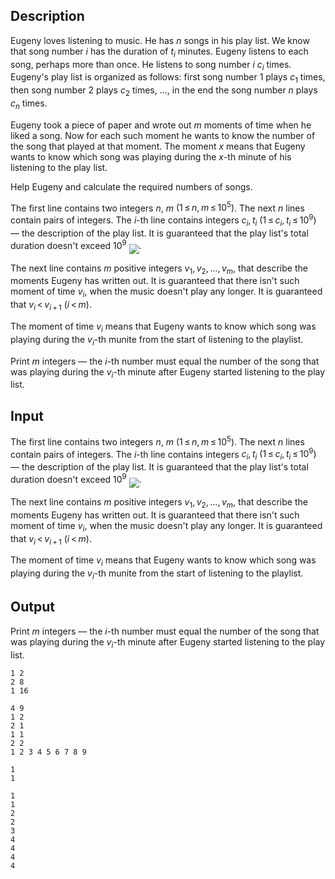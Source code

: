 ## Description

<div><p>Eugeny loves listening to music. He has <span class="tex-span"><i>n</i></span> songs in his play list. We know that song number <span class="tex-span"><i>i</i></span> has the duration of <span class="tex-span"><i>t</i><sub class="lower-index"><i>i</i></sub></span> minutes. Eugeny listens to each song, perhaps more than once. He listens to song number <span class="tex-span"><i>i</i></span> <span class="tex-span"><i>c</i><sub class="lower-index"><i>i</i></sub></span> times. Eugeny's play list is organized as follows: first song number <span class="tex-span">1</span> plays <span class="tex-span"><i>c</i><sub class="lower-index">1</sub></span> times, then song number <span class="tex-span">2</span> plays <span class="tex-span"><i>c</i><sub class="lower-index">2</sub></span> times, <span class="tex-span">...</span>, in the end the song number <span class="tex-span"><i>n</i></span> plays <span class="tex-span"><i>c</i><sub class="lower-index"><i>n</i></sub></span> times.</p><p>Eugeny took a piece of paper and wrote out <span class="tex-span"><i>m</i></span> moments of time when he liked a song. Now for each such moment he wants to know the number of the song that played at that moment. The moment <span class="tex-span"><i>x</i></span> means that Eugeny wants to know which song was playing during the <span class="tex-span"><i>x</i></span>-th minute of his listening to the play list.</p><p>Help Eugeny and calculate the required numbers of songs.</p></div><div class="input-specification"><p>The first line contains two integers <span class="tex-span"><i>n</i></span>, <span class="tex-span"><i>m</i></span> <span class="tex-span">(1 ≤ <i>n</i>, <i>m</i> ≤ 10<sup class="upper-index">5</sup>)</span>. The next <span class="tex-span"><i>n</i></span> lines contain pairs of integers. The <span class="tex-span"><i>i</i></span>-th line contains integers <span class="tex-span"><i>c</i><sub class="lower-index"><i>i</i></sub>, <i>t</i><sub class="lower-index"><i>i</i></sub></span> <span class="tex-span">(1 ≤ <i>c</i><sub class="lower-index"><i>i</i></sub>, <i>t</i><sub class="lower-index"><i>i</i></sub> ≤ 10<sup class="upper-index">9</sup>)</span> — the description of the play list. It is guaranteed that the play list's total duration doesn't exceed <span class="tex-span">10<sup class="upper-index">9</sup></span> <img align="middle" class="tex-formula" src="file://rucgF54l.png" style="max-width: 100.0%;max-height: 100.0%;">.</p><p>The next line contains <span class="tex-span"><i>m</i></span> positive integers <span class="tex-span"><i>v</i><sub class="lower-index">1</sub>, <i>v</i><sub class="lower-index">2</sub>, ..., <i>v</i><sub class="lower-index"><i>m</i></sub></span>, that describe the moments Eugeny has written out. It is guaranteed that there isn't such moment of time <span class="tex-span"><i>v</i><sub class="lower-index"><i>i</i></sub></span>, when the music doesn't play any longer. It is guaranteed that <span class="tex-span"><i>v</i><sub class="lower-index"><i>i</i></sub> &lt; <i>v</i><sub class="lower-index"><i>i</i> + 1</sub></span> <span class="tex-span">(<i>i</i> &lt; <i>m</i>)</span>.</p><p>The moment of time <span class="tex-span"><i>v</i><sub class="lower-index"><i>i</i></sub></span> means that Eugeny wants to know which song was playing during the <span class="tex-span"><i>v</i><sub class="lower-index"><i>i</i></sub></span>-th munite from the start of listening to the playlist.</p></div><div class="output-specification"><p>Print <span class="tex-span"><i>m</i></span> integers — the <span class="tex-span"><i>i</i></span>-th number must equal the number of the song that was playing during the <span class="tex-span"><i>v</i><sub class="lower-index"><i>i</i></sub></span>-th minute after Eugeny started listening to the play list.</p></div>

## Input

<p>The first line contains two integers <span class="tex-span"><i>n</i></span>, <span class="tex-span"><i>m</i></span> <span class="tex-span">(1 ≤ <i>n</i>, <i>m</i> ≤ 10<sup class="upper-index">5</sup>)</span>. The next <span class="tex-span"><i>n</i></span> lines contain pairs of integers. The <span class="tex-span"><i>i</i></span>-th line contains integers <span class="tex-span"><i>c</i><sub class="lower-index"><i>i</i></sub>, <i>t</i><sub class="lower-index"><i>i</i></sub></span> <span class="tex-span">(1 ≤ <i>c</i><sub class="lower-index"><i>i</i></sub>, <i>t</i><sub class="lower-index"><i>i</i></sub> ≤ 10<sup class="upper-index">9</sup>)</span> — the description of the play list. It is guaranteed that the play list's total duration doesn't exceed <span class="tex-span">10<sup class="upper-index">9</sup></span> <img align="middle" class="tex-formula" src="file://rucgF54l.png" style="max-width: 100.0%;max-height: 100.0%;">.</p><p>The next line contains <span class="tex-span"><i>m</i></span> positive integers <span class="tex-span"><i>v</i><sub class="lower-index">1</sub>, <i>v</i><sub class="lower-index">2</sub>, ..., <i>v</i><sub class="lower-index"><i>m</i></sub></span>, that describe the moments Eugeny has written out. It is guaranteed that there isn't such moment of time <span class="tex-span"><i>v</i><sub class="lower-index"><i>i</i></sub></span>, when the music doesn't play any longer. It is guaranteed that <span class="tex-span"><i>v</i><sub class="lower-index"><i>i</i></sub> &lt; <i>v</i><sub class="lower-index"><i>i</i> + 1</sub></span> <span class="tex-span">(<i>i</i> &lt; <i>m</i>)</span>.</p><p>The moment of time <span class="tex-span"><i>v</i><sub class="lower-index"><i>i</i></sub></span> means that Eugeny wants to know which song was playing during the <span class="tex-span"><i>v</i><sub class="lower-index"><i>i</i></sub></span>-th munite from the start of listening to the playlist.</p>

## Output

<p>Print <span class="tex-span"><i>m</i></span> integers — the <span class="tex-span"><i>i</i></span>-th number must equal the number of the song that was playing during the <span class="tex-span"><i>v</i><sub class="lower-index"><i>i</i></sub></span>-th minute after Eugeny started listening to the play list.</p>





```input1
1 2
2 8
1 16

```




```input2
4 9
1 2
2 1
1 1
2 2
1 2 3 4 5 6 7 8 9

```




```output1
1
1

```




```output2
1
1
2
2
3
4
4
4
4

```


